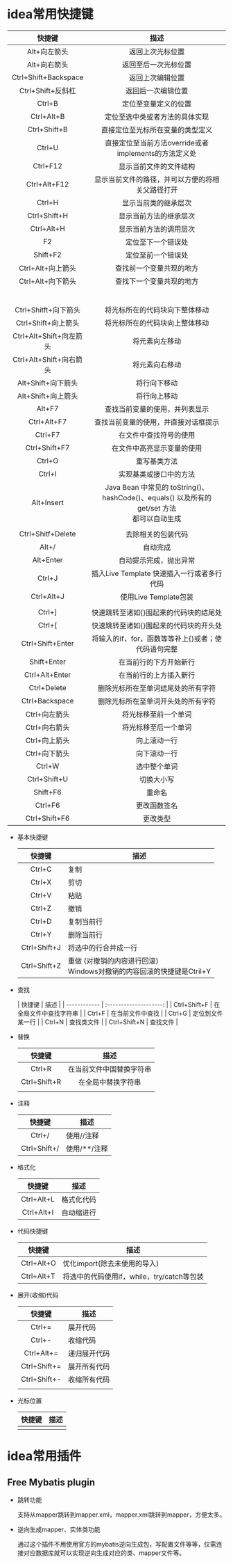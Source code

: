 # idea常用快捷键

|   快捷键   |             描述             |
| :--------: | :--------------------------: |
|Alt+向左箭头|返回上次光标位置              |
|Alt+向右箭头|返回至后一次光标位置          |
|Ctrl+Shift+Backspace|返回上次编辑位置       |
|Ctrl+Shift+反斜杠|返回后一次编辑位置        |
|Ctrl+B|定位至变量定义的位置              |
|Ctrl+Alt+B|定位至选中类或者方法的具体实现     |
|Ctrl+Shift+B|直接定位至光标所在变量的类型定义              |
|Ctrl+U|直接定位至当前方法override或者implements的方法定义处       |
|Ctrl+F12|显示当前文件的文件结构           |
|Ctrl+Alt+F12|显示当前文件的路径，并可以方便的将相关父路径打开            |
|Ctrl+H|显示当前类的继承层次               |
|Ctrl+Shift+H|显示当前方法的继承层次             |
|Ctrl+Alt+H|显示当前方法的调用层次            |
|F2|定位至下一个错误处                        |
|Shift+F2|定位至前一个错误处                 |
|Ctrl+Alt+向上箭头|查找前一个变量共现的地方         |
|Ctrl+Alt+向下箭头|查找下一个变量共现的地方                   |
||                            |
||                            |
||                    |
||                       |
||                        |
||                       |
|Ctrl+Shitft+向下箭头|将光标所在的代码块向下整体移动       |
|Ctrl+Shift+向上箭头|将光标所在的代码块向上整体移动      |
|Ctrl+Alt+Shift+向左箭头|将元素向左移动     |
|Ctrl+Alt+Shift+向右箭头|将元素向右移动         |
|Alt+Shift+向下箭头|将行向下移动|
|Alt+Shift+向上箭头|将行向上移动             |
|Alt+F7|查找当前变量的使用，并列表显示            |
|Ctrl+Alt+F7|查找当前变量的使用，并直接对话框提示           |
|Ctrl+F7|在文件中查找符号的使用               |
|Ctrl+Shift+F7|在文件中高亮显示变量的使用           |
|Ctrl+O|重写基类方法                        |
|Ctrl+I|实现基类或接口中的方法                             |
|Alt+Insert|Java Bean 中常见的 toString()、hashCode()、equals() 以及所有的get/set 方法<br>都可以自动生成  |
||        |
|Ctrl+Shitf+Delete|去除相关的包装代码         |
|Alt+/|自动完成                             |
|Alt+Enter|自动提示完成，抛出异常          |
|Ctrl+J|插入Live Template 快速插入一行或者多行代码           |
|Ctrl+Alt+J|使用Live Template包装                        |
||                        |
|Ctrl+]|快速跳转至诸如{}围起来的代码块的结尾处      |
|Ctrl+[|快速跳转至诸如{}围起来的代码块的开头处        |
|Ctrl+Shift+Enter|将输入的if，for，函数等等补上{}或者；使代码语句完整    |
|Shift+Enter|在当前行的下方开始新行            |
|Ctrl+Alt+Enter|在当前行的上方插入新行            |
|Ctrl+Delete|删除光标所在至单词结尾处的所有字符      |
|Ctrl+Backspace|删除光标所在至单词开头处的所有字符        |
|Ctrl+向左箭头|将光标移至前一个单词          |
|Ctrl+向右箭头|将光标移至后一个单词             |
|Ctrl+向上箭头|向上滚动一行                   |
|Ctrl+向下箭头|向下滚动一行                    |
|Ctrl+W|选中整个单词                        |
|Ctrl+Shift+U|切换大小写                    |
|Shift+F6|重命名                            |
|Ctrl+F6|更改函数签名                        |
|Ctrl+Shift+F6|更改类型                    |
- 基本快捷键

  |    快捷键    | 描述                                                         |
  | :----------: | ------------------------------------------------------------ |
  |    Ctrl+C    | 复制                                                         |
  |    Ctrl+X    | 剪切                                                         |
  |    Ctrl+V    | 粘贴                                                         |
  |    Ctrl+Z    | 撤销                                                         |
  |    Ctrl+D    | 复制当前行                                                   |
  |    Ctrl+Y    | 删除当前行                                                   |
  | Ctrl+Shift+J | 将选中的行合并成一行                                         |
  | Ctrl+Shift+Z | 重做 (对撤销的内容进行回滚)<br>Windows对撤销的内容回滚的快捷键是Ctril+Y |
  
- 查找

  | 快捷键       |          描述          |
| ------------ | :--------------------: |
| Ctrl+Shift+F | 在全局文件中查找字符串 |
| Ctrl+F       |    在当前文件中查找    |
| Ctrl+G       |    定位到文件某一行    |
| Ctrl+N       |       查找类文件       |
| Ctrl+Shift+N |        查找文件        |

- 替换

  |    快捷键    |           描述           |
  | :----------: | :----------------------: |
  |    Ctrl+R    | 在当前文件中国替换字符串 |
  | Ctrl+Shift+R |    在全局中替换字符串    |
  |              |                          |

- 注释

  |    快捷键    | 描述         |
  | :----------: | ------------ |
  |    Ctrl+/    | 使用//注释   |
  | Ctrl+Shift+/ | 使用/**/注释 |

  

- 格式化

  |   快捷键   | 描述       |
  | :--------: | ---------- |
  | Ctrl+Alt+L | 格式化代码 |
  | Ctrl+Alt+I | 自动缩进行 |

- 代码快捷键

  | 快捷键     | 描述                                       |
  | ---------- | ------------------------------------------ |
  | Ctrl+Alt+O | 优化import(除去未使用的导入)               |
  | Ctrl+Alt+T | 将选中的代码使用if，while，try/catch等包装 |

- 展开(收缩)代码

  |    快捷键    | 描述         |
  | :----------: | ------------ |
  |    Ctrl+=    | 展开代码     |
  |    Ctrl+-    | 收缩代码     |
  |  Ctrl+Alt+=  | 递归展开代码 |
  | Ctrl+Shift+= | 展开所有代码 |
  | Ctrl+Shift+- | 收缩所有代码 |
  |              |              |

- 光标位置

  | 快捷键 | 描述 |
  | ------ | ---- |
  |        |      |

  


# idea常用插件

## Free Mybatis plugin

- 跳转功能

  支持从mapper跳转到mapper.xml，mapper.xml跳转到mapper，方便太多。

- 逆向生成mapper、实体类功能

  通过这个插件不用使用官方的mybatis逆向生成包，写配置文件等等，仅需连接对应数据库就可以实现逆向生成对应的类、mapper文件等。

